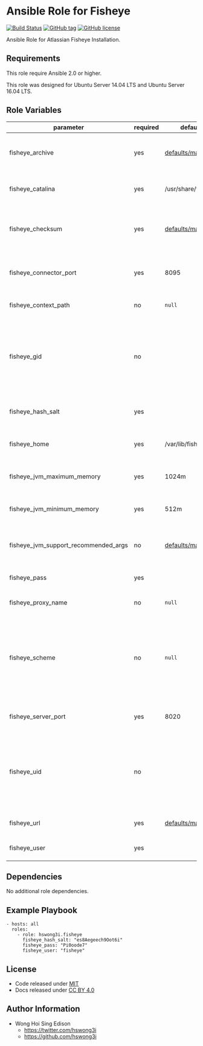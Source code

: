 Ansible Role for Fisheye
========================

[![Build Status](https://travis-ci.org/pantarei/ansible-role-fisheye.svg?branch=master)](https://travis-ci.org/pantarei/ansible-role-fisheye)
[![GitHub tag](https://img.shields.io/github/tag/pantarei/ansible-role-fisheye.svg)](https://github.com/pantarei/ansible-role-fisheye)
[![GitHub license](https://img.shields.io/github/license/pantarei/ansible-role-fisheye.svg)](https://github.com/pantarei/ansible-role-fisheye/blob/master/LICENSE)

Ansible Role for Atlassian Fisheye Installation.

Requirements
------------

This role require Ansible 2.0 or higher.

This role was designed for Ubuntu Server 14.04 LTS and Ubuntu Server 16.04 LTS.

Role Variables
--------------

<table>
<colgroup>
<col width="20%" />
<col width="20%" />
<col width="20%" />
<col width="20%" />
<col width="20%" />
</colgroup>
<thead>
<tr class="header">
<th>parameter</th>
<th>required</th>
<th>default</th>
<th>choices</th>
<th>comments</th>
</tr>
</thead>
<tbody>
<tr class="odd">
<td>fisheye_archive</td>
<td>yes</td>
<td><a href="https://github.com/pantarei/ansible-role-fisheye/blob/master/defaults/main.yml">defaults/main.yml</a></td>
<td></td>
<td>Download archive filename for cache during (re)install.</td>
</tr>
<tr class="even">
<td>fisheye_catalina</td>
<td>yes</td>
<td>/usr/share/fisheye</td>
<td></td>
<td>Location for the Fisheye installation directory.</td>
</tr>
<tr class="odd">
<td>fisheye_checksum</td>
<td>yes</td>
<td><a href="https://github.com/pantarei/ansible-role-fisheye/blob/master/defaults/main.yml">defaults/main.yml</a></td>
<td></td>
<td>Download archive sha256 checksum for cache during (re)install.</td>
</tr>
<tr class="even">
<td>fisheye_connector_port</td>
<td>yes</td>
<td>8095</td>
<td></td>
<td>Fisheye Apache Tomcat connector port.</td>
</tr>
<tr class="odd">
<td>fisheye_context_path</td>
<td>no</td>
<td><code>null</code></td>
<td></td>
<td>Pass value as <code>path</code> to <a href="https://github.com/pantarei/ansible-role-fisheye/blob/master/templates/usr/share/fisheye/config.xml.j2">template</a>.</td>
</tr>
<tr class="even">
<td>fisheye_gid</td>
<td>no</td>
<td></td>
<td></td>
<td>Specifying the GID for shared storage. NOTE: This value should only be set once before deploying and then never changed.</td>
</tr>
<tr class="odd">
<td>fisheye_hash_salt</td>
<td>yes</td>
<td></td>
<td></td>
<td>Specific password hash salt for sha512.</td>
</tr>
<tr class="even">
<td>fisheye_home</td>
<td>yes</td>
<td>/var/lib/fisheye</td>
<td></td>
<td>Location for the Fisheye home directory.</td>
</tr>
<tr class="odd">
<td>fisheye_jvm_maximum_memory</td>
<td>yes</td>
<td>1024m</td>
<td></td>
<td>Fisheye JVM maximum memory usage.</td>
</tr>
<tr class="even">
<td>fisheye_jvm_minimum_memory</td>
<td>yes</td>
<td>512m</td>
<td></td>
<td>Fisheye JVM minimum memory usage.</td>
</tr>
<tr class="odd">
<td>fisheye_jvm_support_recommended_args</td>
<td>no</td>
<td><a href="https://github.com/pantarei/ansible-role-fisheye/blob/master/defaults/main.yml">defaults/main.yml</a></td>
<td></td>
<td>Atlassian Support recommended JVM arguments.</td>
</tr>
<tr class="even">
<td>fisheye_pass</td>
<td>yes</td>
<td></td>
<td></td>
<td>Password for Fisheye system user.</td>
</tr>
<tr class="odd">
<td>fisheye_proxy_name</td>
<td>no</td>
<td><code>null</code></td>
<td></td>
<td>Pass value as <code>proxyName</code> to <a href="https://github.com/pantarei/ansible-role-fisheye/blob/master/templates/usr/share/fisheye/conf/server.xml.j2">template</a>.</td>
</tr>
<tr class="even">
<td>fisheye_scheme</td>
<td>no</td>
<td><code>null</code></td>
<td><ul>
<li><code>null</code></li>
<li>http</li>
<li>https</li>
</ul></td>
<td>Install Fisheye in standalone mode if <code>null</code>, or integrating with Apache using HTTP if <code>http</code>, or integrating with Apache using HTTPS if <code>https</code>.</td>
</tr>
<tr class="odd">
<td>fisheye_server_port</td>
<td>yes</td>
<td>8020</td>
<td></td>
<td>Fisheye Apache Tomcat server port.</td>
</tr>
<tr class="even">
<td>fisheye_uid</td>
<td>no</td>
<td></td>
<td></td>
<td>Specifying the UID for shared storage. NOTE: This value should only be set once before deploying and then never changed.</td>
</tr>
<tr class="odd">
<td>fisheye_url</td>
<td>yes</td>
<td><a href="https://github.com/pantarei/ansible-role-fisheye/blob/master/defaults/main.yml">defaults/main.yml</a></td>
<td></td>
<td>URL for download archive.</td>
</tr>
<tr class="even">
<td>fisheye_user</td>
<td>yes</td>
<td></td>
<td></td>
<td>Username for Fisheye system user.</td>
</tr>
</tbody>
</table>

Dependencies
------------

No additional role dependencies.

Example Playbook
----------------

    - hosts: all
      roles:
        - role: hswong3i.fisheye
          fisheye_hash_salt: "es8Aegeech9Oot6i"
          fisheye_pass: "Pi0oode7"
          fisheye_user: "fisheye"

License
-------

-   Code released under [MIT](https://github.com/pantarei/ansible-role-fisheye/blob/master/LICENSE)
-   Docs released under [CC BY 4.0](http://creativecommons.org/licenses/by/4.0/)

Author Information
------------------

-   Wong Hoi Sing Edison
    -   <a href="https://twitter.com/hswong3i" class="uri" class="uri">https://twitter.com/hswong3i</a>
    -   <a href="https://github.com/hswong3i" class="uri" class="uri">https://github.com/hswong3i</a>

